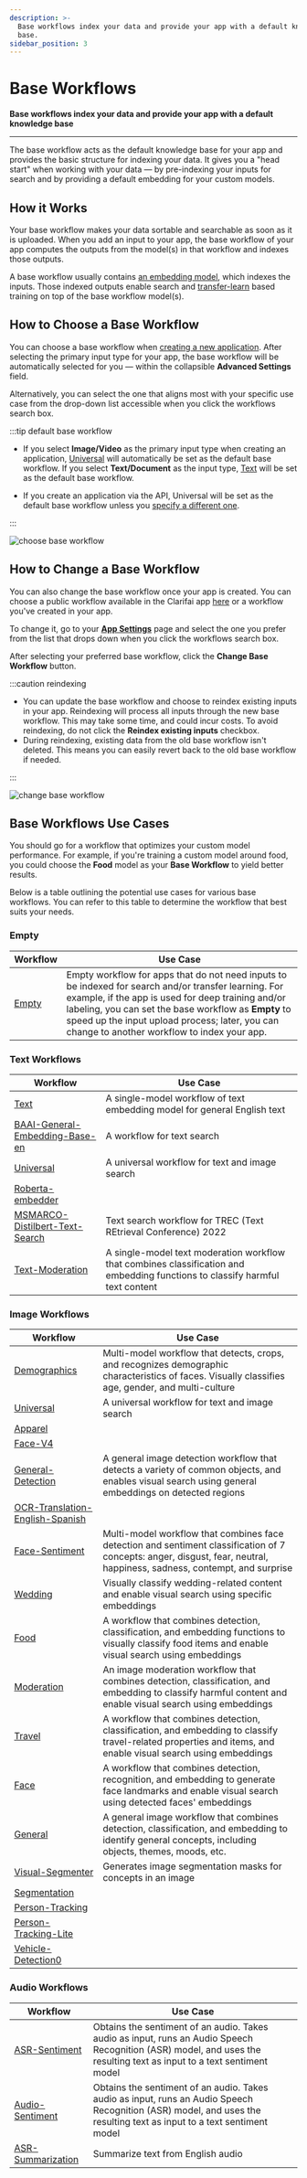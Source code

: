 ```yaml
---
description: >-
  Base workflows index your data and provide your app with a default knowledge
  base.
sidebar_position: 3
---
```


# Base Workflows

**Base workflows index your data and provide your app with a default knowledge base**
<hr />

The base workflow acts as the default knowledge base for your app and provides the basic structure for indexing your data. It gives you a "head start" when working with your data — by pre-indexing your inputs for search and by providing a default embedding for your custom models.

## How it Works

Your base workflow makes your data sortable and searchable as soon as it is uploaded. When you add an input to your app, the base workflow of your app computes the outputs from the model(s) in that workflow and indexes those outputs.

A base workflow usually contains [an embedding model](https://docs.clarifai.com/api-guide/predict/embeddings), which indexes the inputs. Those indexed outputs enable search and [transfer-learn](https://docs.clarifai.com/portal-guide/model/model-types/transfer-learning/) based training on top of the base workflow model(s).

## How to Choose a Base Workflow

You can choose a base workflow when [creating a new application](https://docs.clarifai.com/clarifai-basics/applications/create-an-application/). After selecting the primary input type for your app, the base workflow will be automatically selected for you — within the collapsible **Advanced Settings** field. 

Alternatively, you can select the one that aligns most with your specific use case from the drop-down list accessible when you click the workflows search box.

:::tip default base workflow

- If you select **Image/Video** as the primary input type when creating an application, [Universal](https://clarifai.com/clarifai/main/workflows/Universal) will automatically be set as the default base workflow. If you select **Text/Document** as the input type, [Text](https://clarifai.com/clarifai/main/workflows/Text) will be set as the default base workflow.

- If you create an application via the API, Universal will be set as the default base workflow unless you [specify a different one](https://docs.clarifai.com/api-guide/workflows/base-workflows/#update-your-base-workflow).

:::


![choose base workflow](/img/community_2/base_workflow_choose.png)

## How to Change a Base Workflow

You can also change the base workflow once your app is created. You can choose a public workflow available in the Clarifai app [here](https://clarifai.com/clarifai/main/workflows) or a workflow you've created in your app. 

To change it, go to your [**App Settings**](https://docs.clarifai.com/clarifai-basics/applications/application-settings#base-workflow) page and select the one you prefer from the list that drops down when you click the workflows search box. 

After selecting your preferred base workflow, click the **Change Base Workflow** button.

:::caution reindexing

- You can update the base workflow and choose to reindex existing inputs in your app. Reindexing will process all inputs through the new base workflow. This may take some time, and could incur costs. To avoid reindexing, do not click the **Reindex existing inputs** checkbox.
- During reindexing, existing data from the old base workflow isn't deleted. This means you can easily revert back to the old base workflow if needed.

:::

![change base workflow](/img/community_2/base_workflow_change.png)

## Base Workflows Use Cases

You should go for a workflow that optimizes your custom model performance. For example, if you're training a custom model around food, you could choose the **Food** model as your **Base Workflow** to yield better results.

Below is a table outlining the potential use cases for various base workflows. You can refer to this table to determine the workflow that best suits your needs.

### Empty

|Workflow                              |Use Case              |
|--------------------------------------|------------------------|
| [Empty](https://clarifai.com/clarifai/main/workflows/Empty) | Empty workflow for apps that do not need inputs to be indexed for search and/or transfer learning. For example, if the app is used for deep training and/or labeling, you can set the base workflow as **Empty** to speed up the input upload process; later, you can change to another workflow to index your app.  |

### Text Workflows

|Workflow                              |Use Case              |
|--------------------------------------|------------------------|
| [Text](https://clarifai.com/clarifai/main/workflows/Text) | A single-model workflow of text embedding model for general English text |
| [BAAI-General-Embedding-Base-en](https://clarifai.com/clarifai/main/workflows/baai-general-embedding-base-en)  | A workflow for text search  |  
| [Universal](https://clarifai.com/clarifai/main/workflows/Universal) | A universal workflow for text and image search |  
| [Roberta-embedder](https://clarifai.com/clarifai/main/workflows/Roberta-embedder) |   |
| [MSMARCO-Distilbert-Text-Search](https://clarifai.com/clarifai/main/workflows/msmarco-distilbert-text-search)  | Text search workflow for TREC (Text REtrieval Conference) 2022 |
| [Text-Moderation](https://clarifai.com/clarifai/main/workflows/Text-Moderation)| A single-model text moderation workflow that combines classification and embedding functions to classify harmful text content |

### Image Workflows

|Workflow                              |Use Case              |
|--------------------------------------|------------------------|
|[Demographics](https://clarifai.com/clarifai/main/workflows/Demographics)  | Multi-model workflow that detects, crops, and recognizes demographic characteristics of faces. Visually classifies age, gender, and multi-culture  |  
| [Universal](https://clarifai.com/clarifai/main/workflows/Universal) | A universal workflow for text and image search  |  
| [Apparel](https://clarifai.com/clarifai/main/workflows/Apparel)  |   |  
|[Face-V4](https://clarifai.com/clarifai/main/workflows/Face-V4) |   |  
| [General-Detection](https://clarifai.com/clarifai/main/workflows/General-Detection) | A general image detection workflow that detects a variety of common objects, and enables visual search using general embeddings on detected regions  |
| [OCR-Translation-English-Spanish](https://clarifai.com/clarifai/main/workflows/ocr-translation-english-spanish)|   |
| [Face-Sentiment](https://clarifai.com/clarifai/main/workflows/Face-Sentiment)| Multi-model workflow that combines face detection and sentiment classification of 7 concepts: anger, disgust, fear, neutral, happiness, sadness, contempt, and surprise |
| [Wedding](https://clarifai.com/clarifai/main/workflows/Wedding) | Visually classify wedding-related content and enable visual search using specific embeddings  |
| [Food](https://clarifai.com/clarifai/main/workflows/Food)| A workflow that combines detection, classification, and embedding functions to visually classify food items and enable visual search using embeddings  |
| [Moderation](https://clarifai.com/clarifai/main/workflows/Moderation) | An image moderation workflow that combines detection, classification, and embedding to classify harmful content and enable visual search using embeddings |
| [Travel](https://clarifai.com/clarifai/main/workflows/Travel) | A workflow that combines detection, classification, and embedding to classify travel-related properties and items, and enable visual search using embeddings |
| [Face](https://clarifai.com/clarifai/main/workflows/Face) | A workflow that combines detection, recognition, and embedding to generate face landmarks and enable visual search using detected faces' embeddings |
| [General](https://clarifai.com/clarifai/main/workflows/General) | A general image workflow that combines detection, classification, and embedding to identify general concepts, including objects, themes, moods, etc. |
| [Visual-Segmenter](https://clarifai.com/clarifai/main/workflows/Visual-Segmenter) | Generates image segmentation masks for concepts in an image  |
| [Segmentation](https://clarifai.com/clarifai/main/workflows/segmentation)  |   |
| [Person-Tracking](https://clarifai.com/clarifai/main/workflows/person-tracking)  |  |
| [Person-Tracking-Lite](https://clarifai.com/clarifai/main/workflows/person-tracking-lite)  |  |
| [Vehicle-Detection0](https://clarifai.com/clarifai/main/workflows/Vehicle-Detection0) |  |

### Audio Workflows

|Workflow                              |Use Case              |
|--------------------------------------|------------------------|
| [ASR-Sentiment](https://clarifai.com/clarifai/main/workflows/asr-sentiment)| Obtains the sentiment of an audio. Takes audio as input, runs an Audio Speech Recognition (ASR) model, and uses the resulting text as input to a text sentiment model |  
|[Audio-Sentiment](https://clarifai.com/clarifai/main/workflows/audio-sentiment)  | Obtains the sentiment of an audio. Takes audio as input, runs an Audio Speech Recognition (ASR) model, and uses the resulting text as input to a text sentiment model  |
| [ASR-Summarization](https://clarifai.com/clarifai/main/workflows/asr-summarization)| Summarize text from English audio |

